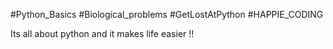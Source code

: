 #Python_Basics #Biological_problems 
#GetLostAtPython #HAPPIE_CODING


Its all about python and it makes life easier !! 
